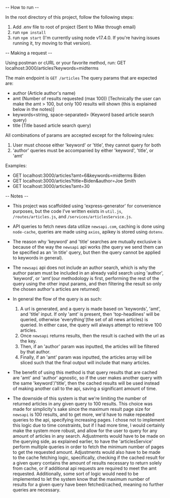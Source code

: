 -- How to run --

In the root directory of this project, follow the following steps:
1. Add .env file to root of project (Sent to Mike through email)
2. run `npm install`
3. run `npm start`
(I'm currently using node v17.4.0. If you're having issues running it, try moving to that version).



-- Making a request --

Using postman or cURL or your favorite method, run:
GET localhost:3000/articles?keywords=midterms

The main endpoint is `GET /articles`
The query params that are expected are:
- author<string> (Article author's name)
- amt<number> (Number of results requested (max 100)) [Technically the user can make the amt > 100, but only 100 results will shown (this is explained below in the notes)]
- keywords<string, space-separated> (Keyword based article search query)
- title<string> (Title based article search query)

All combinations of params are accepted except for the following rules: 
1. User must choose either 'keyword' or 'title', they cannot query for both
2. 'author' queries must be accompanied by either 'keyword', 'title', or 'amt'

Examples:
- GET localhost:3000/articles?amt=6&keywords=midterms Biden
- GET localhost:3000/articles?title=Biden&author=Joe Smith
- GET localhost:3000/articles?amt=30



-- Notes --
- This project was scaffolded using 'express-generator' for convenience purposes, but the code I've written exists in `util.js`, `/routes/articles.js`, and `/services/articlesService.js`.

- API queries to fetch news data utilize `newsapi.com`, caching is done using `node-cache`, queries are made using `axios`, apikey is stored using `dotenv`.

- The reason why 'keyword' and 'title' searches are mutually exclusive is because of the way the `newsapi` api works (the query we send them can be specified as an 'in title' query, but then the query cannot be applied to keywords in general).

- The `newsapi` api does not include an author search, which is why the author param must be included in an already valid search using 'author', 'keyword', or 'amt'(our methodology is first, performing the rest of the query using the other input params, and then filtering the result so only the chosen author's articles are returned)

- In general the flow of the query is as such: 
    1) A url is generated, and a query is made based on 'keywords', 'amt', and 'title' input. If only 'amt' is present, then 'top-headlines' will be queried, otherwise 'everything'(the set of all news articles) is queried. In either case, the query will always attempt to retrieve 100 articles.
    2) Once `newsapi` returns results, then the result is cached with the url as the key.
    3) Then, if an 'author' param was inputted, the articles will be filtered by that author.
    4) Finally, if an 'amt' param was inputted, the articles array will be sliced such that the final output will include that many articles.

- The benefit of using this method is that query results that are cached are 'amt' and 'author' agnostic, so if the user makes another query with the same 'keyword'/'title', then the cached results will be used instead of making another call to the api, saving a significant amount of time.

- The downside of this system is that we're limiting the number of returned articles in any given query to 100 results. This choice was made for simplicity's sake since the maximum result page size for `newsapi` is 100 results, and to get more, we'd have to make repeated queries to the api, specifying increasing pages. I chose not to implement this logic due to time constraints, but if I had more time, I would certainly make the system more robust, and allow for the user to query for any amount of articles in any search. Adjustments would have to be made on the querying side, as explained earlier, to have the 'articlesService' perform multiple queries in order to fetch the minimum number of pages to get the requested amount. Adjustments would also have to be made to the cache fetching logic, specifically, checking if the cached result for a given query contains the amount of results necessary to return solely from cache, or if additional api requests are required to meet the amt requested. Additionally, some sort of logic would need to be implemented to let the system know that the maximum number of results for a given query have been fetched/cached, meaning no further queries are necessary.